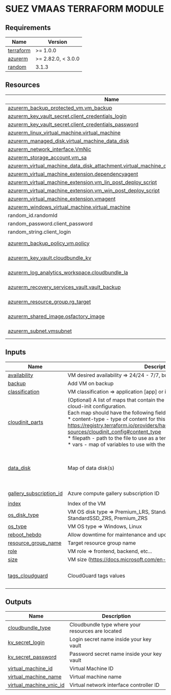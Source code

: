 <!-- BEGIN_TF_DOCS -->
# SUEZ VMAAS TERRAFORM MODULE



## Requirements

| Name | Version |
|------|---------|
| <a name="requirement_terraform"></a> [terraform](#requirement\_terraform) | >= 1.0.0 |
| <a name="requirement_azurerm"></a> [azurerm](#requirement\_azurerm) | >= 2.82.0, < 3.0.0 |
| <a name="requirement_random"></a> [random](#requirement\_random) | 3.1.3 |

## Resources

| Name | Type |
|------|------|
| [azurerm_backup_protected_vm.vm_backup](https://registry.terraform.io/providers/hashicorp/azurerm/latest/docs/resources/backup_protected_vm) | resource |
| [azurerm_key_vault_secret.client_credentials_login](https://registry.terraform.io/providers/hashicorp/azurerm/latest/docs/resources/key_vault_secret) | resource |
| [azurerm_key_vault_secret.client_credentials_password](https://registry.terraform.io/providers/hashicorp/azurerm/latest/docs/resources/key_vault_secret) | resource |
| [azurerm_linux_virtual_machine.virtual_machine](https://registry.terraform.io/providers/hashicorp/azurerm/latest/docs/resources/linux_virtual_machine) | resource |
| [azurerm_managed_disk.virtual_machine_data_disk](https://registry.terraform.io/providers/hashicorp/azurerm/latest/docs/resources/managed_disk) | resource |
| [azurerm_network_interface.VmNic](https://registry.terraform.io/providers/hashicorp/azurerm/latest/docs/resources/network_interface) | resource |
| [azurerm_storage_account.vm_sa](https://registry.terraform.io/providers/hashicorp/azurerm/latest/docs/resources/storage_account) | resource |
| [azurerm_virtual_machine_data_disk_attachment.virtual_machine_data_disk_attachment](https://registry.terraform.io/providers/hashicorp/azurerm/latest/docs/resources/virtual_machine_data_disk_attachment) | resource |
| [azurerm_virtual_machine_extension.dependencyagent](https://registry.terraform.io/providers/hashicorp/azurerm/latest/docs/resources/virtual_machine_extension) | resource |
| [azurerm_virtual_machine_extension.vm_lin_post_deploy_script](https://registry.terraform.io/providers/hashicorp/azurerm/latest/docs/resources/virtual_machine_extension) | resource |
| [azurerm_virtual_machine_extension.vm_win_post_deploy_script](https://registry.terraform.io/providers/hashicorp/azurerm/latest/docs/resources/virtual_machine_extension) | resource |
| [azurerm_virtual_machine_extension.vmagent](https://registry.terraform.io/providers/hashicorp/azurerm/latest/docs/resources/virtual_machine_extension) | resource |
| [azurerm_windows_virtual_machine.virtual_machine](https://registry.terraform.io/providers/hashicorp/azurerm/latest/docs/resources/windows_virtual_machine) | resource |
| random_id.randomId | resource |
| random_password.client_password | resource |
| random_string.client_login | resource |
| [azurerm_backup_policy_vm.policy](https://registry.terraform.io/providers/hashicorp/azurerm/latest/docs/data-sources/backup_policy_vm) | data source |
| [azurerm_key_vault.cloudbundle_kv](https://registry.terraform.io/providers/hashicorp/azurerm/latest/docs/data-sources/key_vault) | data source |
| [azurerm_log_analytics_workspace.cloudbundle_la](https://registry.terraform.io/providers/hashicorp/azurerm/latest/docs/data-sources/log_analytics_workspace) | data source |
| [azurerm_recovery_services_vault.vault_backup](https://registry.terraform.io/providers/hashicorp/azurerm/latest/docs/data-sources/recovery_services_vault) | data source |
| [azurerm_resource_group.rg_target](https://registry.terraform.io/providers/hashicorp/azurerm/latest/docs/data-sources/resource_group) | data source |
| [azurerm_shared_image.osfactory_image](https://registry.terraform.io/providers/hashicorp/azurerm/latest/docs/data-sources/shared_image) | data source |
| [azurerm_subnet.vmsubnet](https://registry.terraform.io/providers/hashicorp/azurerm/latest/docs/data-sources/subnet) | data source |

## Inputs

| Name | Description | Type | Default | Required |
|------|-------------|------|---------|:--------:|
| <a name="input_availability"></a> [availability](#input\_availability) | VM desired availability => 24/24 - 7/7, businessday, self-care, sleep | `string` | `"businessday"` | no |
| <a name="input_backup"></a> [backup](#input\_backup) | Add VM on  backup | `string` | `"false"` | no |
| <a name="input_classification"></a> [classification](#input\_classification) | VM classification => application [app] or infrastructure [infra] | `string` | `"app"` | no |
| <a name="input_cloudinit_parts"></a> [cloudinit\_parts](#input\_cloudinit\_parts) | (Optional) A list of maps that contain the information for each part in the cloud-init configuration.<br>Each map should have the following fields:<br>* content-type - type of content for this part, e.g. text/x-shellscript => https://registry.terraform.io/providers/hashicorp/template/latest/docs/data-sources/cloudinit_config#content_type<br>* filepath - path to the file to use as a template<br>* vars - map of variables to use with the part template | <pre>list(object({<br>      content-type = string<br>      filepath =  string<br>      vars = map(string)<br>  }))</pre> | `[]` | no |
| <a name="input_data_disk"></a> [data\_disk](#input\_data\_disk) | Map of data disk(s) | <pre>map(object({<br>    size = number<br>    type = string<br>    lun  = number<br>  }))</pre> | `{}` | no |
| <a name="input_gallery_subscription_id"></a> [gallery\_subscription\_id](#input\_gallery\_subscription\_id) | Azure compute gallery subscription ID | `string` | `"d980e79b-480a-4282-a6b5-27e052e79f4b"` | no |
| <a name="input_index"></a> [index](#input\_index) | Index of the VM | `number` | n/a | yes |
| <a name="input_os_disk_type"></a> [os\_disk\_type](#input\_os\_disk\_type) | VM OS disk type => Premium\_LRS, Standard\_LRS, StandardSSD\_LRS, StandardSSD\_ZRS, Premium\_ZRS | `string` | `"Standard_LRS"` | no |
| <a name="input_os_type"></a> [os\_type](#input\_os\_type) | VM OS type => Windows, Linux | `string` | n/a | yes |
| <a name="input_reboot_hebdo"></a> [reboot\_hebdo](#input\_reboot\_hebdo) | Allow downtime for maintenance and update | `bool` | `false` | no |
| <a name="input_resource_group_name"></a> [resource\_group\_name](#input\_resource\_group\_name) | Target resource group name | `string` | n/a | yes |
| <a name="input_role"></a> [role](#input\_role) | VM role => frontend, backend, etc... | `string` | n/a | yes |
| <a name="input_size"></a> [size](#input\_size) | VM size (https://docs.microsoft.com/en-us/azure/virtual-machines/sizes). | `string` | n/a | yes |
| <a name="input_tags_cloudguard"></a> [tags\_cloudguard](#input\_tags\_cloudguard) | CloudGuard tags values | `map(any)` | <pre>{<br>  "fusion_inventory": "TRUE"<br>}</pre> | no |

## Outputs

| Name | Description |
|------|-------------|
| <a name="output_cloudbundle_type"></a> [cloudbundle\_type](#output\_cloudbundle\_type) | Cloudbundle type where your resources are located |
| <a name="output_kv_secret_login"></a> [kv\_secret\_login](#output\_kv\_secret\_login) | Login secret name inside your key vault |
| <a name="output_kv_secret_password"></a> [kv\_secret\_password](#output\_kv\_secret\_password) | Password secret name inside your key vault |
| <a name="output_virtual_machine_id"></a> [virtual\_machine\_id](#output\_virtual\_machine\_id) | Virtual Machine ID |
| <a name="output_virtual_machine_name"></a> [virtual\_machine\_name](#output\_virtual\_machine\_name) | Virtual machine name |
| <a name="output_virtual_machine_vnic_id"></a> [virtual\_machine\_vnic\_id](#output\_virtual\_machine\_vnic\_id) | Virtual network interface controller ID |
<!-- END_TF_DOCS -->